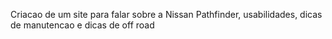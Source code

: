 Criacao de um site para falar sobre a Nissan Pathfinder, usabilidades, dicas de manutencao e dicas de off road
